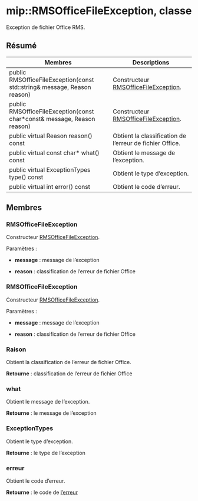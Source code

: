 # <a name="class-miprmsofficefileexception"></a>mip::RMSOfficeFileException, classe 
Exception de fichier Office RMS.
  
## <a name="summary"></a>Résumé
 Membres                        | Descriptions                                
--------------------------------|---------------------------------------------
 public RMSOfficeFileException(const std::string& message, Reason reason)  |  Constructeur [RMSOfficeFileException](class_mip_rmsofficefileexception.md).
 public RMSOfficeFileException(const char*const& message, Reason reason)  |  Constructeur [RMSOfficeFileException](class_mip_rmsofficefileexception.md).
 public virtual Reason reason() const  |  Obtient la classification de l’erreur de fichier Office.
 public virtual const char* what() const  |  Obtient le message de l’exception.
 public virtual ExceptionTypes type() const  |  Obtient le type d’exception.
 public virtual int error() const  |  Obtient le code d’erreur.
  
## <a name="members"></a>Membres
  
### <a name="rmsofficefileexception"></a>RMSOfficeFileException
Constructeur [RMSOfficeFileException](class_mip_rmsofficefileexception.md).

Paramètres :  
* **message** : message de l’exception 


* **reason** : classification de l’erreur de fichier Office


  
### <a name="rmsofficefileexception"></a>RMSOfficeFileException
Constructeur [RMSOfficeFileException](class_mip_rmsofficefileexception.md).

Paramètres :  
* **message** : message de l’exception 


* **reason** : classification de l’erreur de fichier Office


  
### <a name="reason"></a>Raison
Obtient la classification de l’erreur de fichier Office.

  
**Retourne** : classification de l’erreur de fichier Office
  
### <a name="what"></a>what
Obtient le message de l’exception.

  
**Retourne** : le message de l’exception
  
### <a name="exceptiontypes"></a>ExceptionTypes
Obtient le type d’exception.

  
**Retourne** : le type de l’exception
  
### <a name="error"></a>erreur
Obtient le code d’erreur.

  
**Retourne** : le code de [l’erreur](class_mip_error.md)